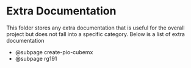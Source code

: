# Extra Documentation

This folder stores any extra documentation that is useful for the overall project but does not fall into a specific category. Below is a list of extra documentation

- @subpage create-pio-cubemx
- @subpage rg191